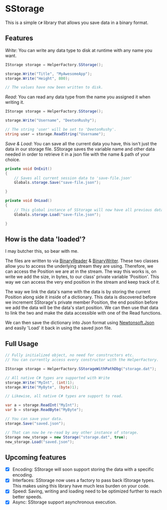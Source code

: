 # SStorage

This is a simple `C#` library that allows you save data in a binary format.

## Features

*Write*: You can write any data type to disk at runtime with any name you want.
```cs
IStorage storage = HelperFactory.SStorage();

storage.Write("Title", "MyAwesomeApp");
storage.Write("Height", 800);

// The values have now been written to disk.

```

*Read*: You can read any data type from the name you assigned it when writing it.
```cs
IStorage storage = HelperFactory.SStorage();

storage.Write("Username", "DeetonRushy");

// The string 'user' will be set to 'DeetonRushy'.
string user = storage.ReadString("Username");

```

*Save & Load*: You can save all the current data you have, this isn't just the data in our storage file. SStorage saves the variable name and other data needed in order to retrieve it in a json file with the name & path of your choice.
```cs
private void OnExit()
{
    // Saves all current session data to 'save-file.json'
    Globals.storage.Save("save-file.json");

}

private void OnLoad()
{
    // This global instance of SStorage will now have all previous data loaded & ready.
    Globals.storage.Load("save-file.json");

}
```
## How is the data 'loaded'?
I may butcher this, so bear with me.

The files are written to via  [BinaryReader](https://docs.microsoft.com/en-us/dotnet/api/system.io.binaryreader?view=net-5.0) & [BinaryWriter](https://docs.microsoft.com/en-us/dotnet/api/system.io.binaryreader?view=net-5.0). These two classes allow you to access the underlying stream they are using. Therefore, we can access the Position we are at in the stream. The way this works is, on write we add the size, in bytes, to our class' private variable 'Position'. This way we can access the very end position in the stream and keep track of it.

The way we link the data's name with the data is by storing the current Position along side it inside of a dictionary. This data is discovered before we increment SStorage's private member Position, the end position before we add the data will be the data's start position. We can then use that data to link the two and make the data accessible with one of the Read functions. 

We can then save the dictionary into Json format using [Newtonsoft.Json](https://www.newtonsoft.com/json) and easily 'Load' it back in using the saved json file.

## Full Usage

```cs
// Fully initialized object, no need for constructors etc.
// You can currently access every constructor with the HelperFactory.

IStorage storage = HelperFactory.SStorageWithPathDbg("storage.dat");

// All native C# types are supported with Write
storage.Write("MyInt", (int)1);
storage.Write("MyByte", (byte)1);

// Likewise, all native C# types are support to read.

var a = storage.ReadInt("MyInt");
var b = storage.ReadByte("MyByte");

// You can save your data.
storage.Save("saved.json");

// That can now be re-read by any other instance of storage.
Storage new_storage = new Storage("storage.dat", true);
new_storage.Load("saved.json");
```

## Upcoming features

- [x] Encoding: SStorage will soon support storing the data with a specific encoding.
- [x] Interfaces: SStorage now uses a factory to pass back IStorage types. This makes using this library have much less burden on your code.
- [x] Speed: Saving, writing and loading need to be optimized further to reach better speeds.
- [x] Async: SStorage support asynchronous execution.
